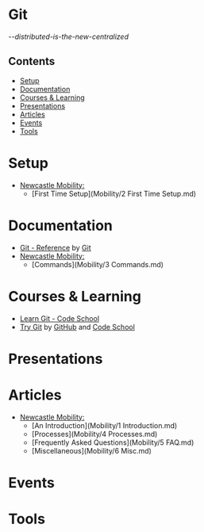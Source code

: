 # Git

*--distributed-is-the-new-centralized*

## Contents

- [Setup](#setup)
- [Documentation](#documentation)
- [Courses & Learning](#courses--learning)
- [Presentations](#presentations)
- [Articles](#articles)
- [Events](#events)
- [Tools](#tools)

# Setup

- [Newcastle Mobility:](https://github.com/newcastle-mobility)
  - [First Time Setup](Mobility/2 First Time Setup.md)

# Documentation

- [Git - Reference](https://git-scm.com/docs) by [Git](https://git-scm.com/)
- [Newcastle Mobility:](https://github.com/newcastle-mobility)
  - [Commands](Mobility/3 Commands.md)

# Courses & Learning

- [Learn Git - Code School](https://www.codeschool.com/learn/git)
- [Try Git](https://try.github.io/) by [GitHub](https://github.com/) and
  [Code School](https://www.codeschool.com/)

# Presentations

# Articles

- [Newcastle Mobility:](https://github.com/newcastle-mobility)
  - [An Introduction](Mobility/1 Introduction.md)
  - [Processes](Mobility/4 Processes.md)
  - [Frequently Asked Questions](Mobility/5 FAQ.md)
  - [Miscellaneous](Mobility/6 Misc.md)

# Events

# Tools
